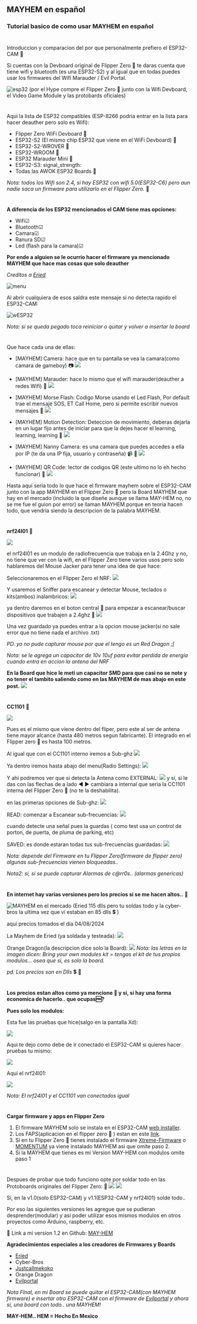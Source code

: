 ## MAYHEM en español
### Tutorial basico de como usar MAYHEM en español

#
Introduccion y comparacion del por que personalmente prefiero el ESP32-CAM :signal_strength:

Si cuentas con la Devboard original de Flipper Zero :dolphin: te daras cuenta que tiene wifi y bluetooth (es una ESP32-S2) y al igual que en todas puedes usar los firmwares del Wifi Marauder / Evil Portal.

![esp32](pics/FZfull.jpeg)
(por el Hype compre el Flipper Zero :dolphin: junto con la Wifi Devboard, el Video Game Module y las protobards oficiales)
#

Aqui la lista de ESP32 compatibles (ESP-8266 podria entrar en la lista para hacer deauther pero solo es Wifi):

- Flipper Zero WiFi Devboard :signal_strength:
- ESP32-S2 (El mismo chip ESP32 que viene en el WiFi Devboard) :signal_strength:
- ESP32-S2-WROVER :signal_strength:
- ESP32-WROOM :signal_strength:
- ESP32 Marauder Mini :signal_strength:
- ESP32-S3: signal_strength:
- Todas las AWOK ESP32 Boards :signal_strength:

*Nota: todos los Wifi son 2.4, si hay ESP32 con wifi 5.0(ESP32-C6) pero aun nadie saca un firmware para utilizarlo en el Flipper Zero.* :dolphin:

#

**A diferencia de los ESP32 mencionados el CAM tiene mas opciones:**

- Wifi☑
- Bluetooth☑
- Camara☑
- Ranura SD☑
- Led (flash para la camara)☑

**Por ende a alguien se le ocurrio hacer el firmware ya mencionado MAYHEM que hace mas cosas que solo deauther**

*Creditos a [Eried](https://github.com/eried/flipperzero-mayhem)*

![menu](pics/MAYHEMmenu.jpg)

Al abrir cualquiera de esos saldra este mensaje si no detecta rapido el ESP32-CAM:

![wESP32](pics/wESP32-CAM.jpg)

*Nota: si se queda pegado toca reiniciar o quitar y volver a insertar la board*

#

Que hace cada una de ellas:

- [MAYHEM] Camera: hace que en tu pantalla se vea la camara(como camara de gameboy) :camera:
  ![](pics/Mcamera.jpg)
  
- [MAYHEM] Marauder: hace lo mismo que el wifi marauder(deauther a redes Wifi) :signal_strength:
  ![](pics/MMarauder.jpg)
  
- [MAYHEM] Morse Flash: Codigo Morse usando el Led Flash, Por default trae el mensaje SOS, ET Call Home, pero si permite escribir nuevos mensajes :high_brightness:
  ![](pics/MMorse.jpg)
  
- [MAYHEM] Motion Detection: Deteccion de movimiento, deberas dejarla en un lugar fijo antes de iniciar para que la dejes hacer el learning, learning, learning :runner:
  ![](pics/Mdetect.jpg)
  
- [MAYHEM] Nanny Camera: es una camara que puedes accedes a ella por IP (te da una IP fija, usuario y contraseña) :video_camera: :signal_strength:
  ![](pics/MIPCamera.jpg)
- [MAYHEM] QR Code: lector de codigos QR (este ultimo no lo eh hecho funcionar) :checkered_flag:
  ![](pics/MQR.jpg)

Hasta aqui seria todo lo que hace el firmware mayhem sobre el ESP32-CAM junto con la app MAYHEM en el Flipper Zero :dolphin: pero la Board MAYHEM que hay en el mercado (incluido la que diseñe aunque se llama MAY-HEM no, no se me fue el guion por error) se llaman MAYHEM porque en teoria hacen todo, que vendria siendo la descripcion de la palabra MAYHEM.

#

**nrf24l01** :signal_strength:

![](https://github.com/vampel/may-hem/blob/main/images/NRF24onFZ.jpeg)

el nrf24l01 es un modulo de radiofrecuencia que trabaja en la 2.4Ghz y no, no tiene que ver con la wifi, en el Flipper Zero tiene varios usos pero solo hablaremos del Mouse Jacker para tener una idea de que hace:

Seleccionaremos en el Flipper Zero el NRF:
![](pics/NRFscreen.jpg)

Y usaremos el Sniffer para escanear y detectar Mouse, teclados o kits(ambos) inalambricos:
![](pics/NRFsniffer.jpg)

ya dentro daremos en el boton central :red_circle: para empezar a escanear/buscar dispositivos que trabajen a 2.4ghz :signal_strength:
![](pics/NRFsniff2.jpg)

Una vez guardado ya puedes entrar a la opcion mouse jacker(si no sale error que no tiene nada el archivo .txt)

*PD. yo no pude capturar mouse por que el tengo es un Red Dragon ;[*

*Nota: se le agrega un capacitor de 10v 10uf para evitar perdida de energia cuando entra en accion la antena del NRF*

**En la Board que hice le meti un capacitor SMD para que casi no se note y no tener el tambito saliendo como en las MAYHEM de mas abajo en este post.**
![](https://github.com/vampel/may-hem/blob/main/images/smd.jpeg)


#

**CC1101** :signal_strength:

![](https://github.com/vampel/may-hem/blob/main/images/AssyCC1101.jpeg)

Pues es el mismo que viene dentro del fliper, pero este al ser de antena tiene mayor alcance (hasta 480 metros segun fabricante).
El integrado en el Flipper zero :dolphin: es hasta 100 metros.

Al igual que con el CC1101 interno iremos a Sub-ghz
![](pics/subghz.jpg)

Ya dentro iremos hasta abajo del menu(Radio Settings):
![](pics/subradio.jpg)

Y ahi podremos ver que si detecta la Antena como EXTERNAL:
![](pics/subradioext.jpg)
y si, si le das con las flechas de a lado :arrow_backward: :arrow_forward: cambiara a internal que seria la CC1101 interna del Flipper Zero :dolphin: (no te la deshabilita).

en las primeras opciones de Sub-ghz:
![](pics/sub-menu.jpg)

READ: comenzar a Escanear sub-frecuencias:
![](pics/subread.jpg)

cuando detecte una señal pues la guardas ( como test usa un control de porton, de puerta, de pluma de parking, etc)

SAVED: es donde estaran todas tus sub-frecuencias guardadas:
![](pics/subsaved.jpg)

*Nota: depende del Firmware en tu Flipper Zero(firmware de flipper zero) algunas sub-frecuencias vienen bloqueadas..*

*Nota2: si, si se puede capturar Alarmas de c@rr0s.. (alarmas genericas)*

#

**En internet hay varias versiones pero los precios si se me hacen altos..** :money_with_wings:

  ![MAYHEM en el mercado](pics/Mayhemsale.jpg)
(Eried 115 dlls pero tu soldas todo y la cyber-bros la ultima vez que vi estaban en 85 dlls :heavy_dollar_sign: )

aqui precios tomados el dia 04/08/2024

La Mayhem de Eried (ya soldada y testeada):
![](pics/Meryed.jpg)

Orange Dragon(la descripcion dice solo la Board):
![](pics/Morange.jpg)
*Nota: las letras en la imagen dicen: Bring your own modules kit = tengas el kit de tus propios modulos... osea que si, es solo la board.*

*pd. Los precios son en Dlls* :heavy_dollar_sign: :money_with_wings:

#

**Los precios estan altos como ya mencione :money_with_wings: y si, si hay una forma economica de hacerlo.. que ocupas:free:?**

**Pues solo los modulos:**

Esta fue las pruebas que hice(salgo en la pantalla Xd):

![](pics/ESP32-CAM-solo.jpg)

Aqui te dejo como debe de ir conectado el ESP32-CAM si quieres hacer pruebas tu mismo:

![](pics/ESP32wiring.png)

Aqui el nrf24l01:

![](pics/nrf24l01wiring.png)

*Nota: El nrf24l01 y el CC1101 van conectados igual*

#

**Cargar firmware y apps en Flipper Zero**

1. El firmware MAYHEM solo se instala en el ESP32-CAM [web installer](https://flipper.ried.cl/webinstaller/).
2. Los FAPS(aplicacion en el flipper zero :dolphin: ) estan en este [link](https://github.com/eried/flipperzero-mayhem/wiki/Compilation-of-the-faps).
3. Si en tu Flipper Zero :dolphin:  tienes instalado el firmware [Xtreme-Firmware](https://github.com/Flipper-XFW/Xtreme-Firmware) o [MOMENTUM](https://github.com/Next-Flip/Momentum-Firmware) ya viene instalado MAYHEM asi que omite paso 2.
4. Si la MAYHEM que tienes es mi Version MAY-HEM con modulos omite paso 1 

#

Despues de probar que todo funciono opte por soldar todo en las Protoboards originales del Flipper Zero: :dolphin:
![](pics/mayhem1.0.jpeg)
![](pics/mayhem1.1.jpeg)

Si, en la v1.0(solo ESP32-CAM) y v1.1(ESP32-CAM y nrf24l01)  solde todo.. 

Por eso las siguientes versiones les agregue que se pudieran desprender(modular) y asi poder utilizar esos mismos modulos en otros proyectos como Arduino, raspberry, etc.

:link: Link a mi version 1.2 en Github: [MAY-HEM](https://github.com/vampel/may-hem)

**Agradecimientos especiales a los creadores de Firmwares y Boards**

- [Eried](https://github.com/eried/flipperzero-mayhem)
- Cyber-Bros
- [Justcallmekoko](https://github.com/justcallmekoko/ESP32Marauder)
- Orange Dragon
- [Evilportal](https://github.com/bigbrodude6119/flipper-zero-evil-portal)

*Nota FInal, en mi Board se puede quitar el ESP32-CAM(con MAYHEM firmware) e insertar otro ESP32-CAM con el firmware de [Evilportal](https://github.com/bigbrodude6119/flipper-zero-evil-portal) y ahora si, una board con todo.. una MAYHEM!*

**MAY-HEM.. HEM = Hecho En Mexico**





 
